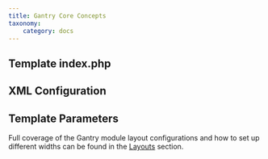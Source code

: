 ```yaml
---
title: Gantry Core Concepts
taxonomy:
    category: docs
---
```




Template index.php
------------------


XML Configuration
-----------------



Template Parameters
-------------------



Full coverage of the Gantry module layout configurations and how to set up different widths can be found in the [Layouts](../configure/layouts.md) section.

